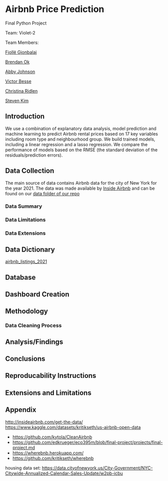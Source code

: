 # Airbnb Price Prediction

Final Python Project 

Team: Violet-2

Team Members: 

[Fjollë Gjonbalaj](https://github.com/Fjolle)

[Brendan Ok](https://github.com/brendanok)

[Abby Johnson](https://github.com/johnsonabigail)

[Victor Besse](https://github.com/Victor-Besse)

[Christina Ridlen](https://github.com/csridlen)

[Steven Kim](https://github.com/su1214)

## Introduction

We use a combination of explanatory data analysis, model prediction and machine learning to predict Airbnb rental prices based on 17 key variables including room type and neighbourhood group. We build trained models, including a linear regression and a lasso regression. We compare the performance of models based on the RMSE (the standard deviation of the residuals/prediction errors). 

## Data Collection

The main source of data contains Airbnb data for the city of New York for the year 2021. The data was made available by [Inside Airbnb](http://insideairbnb.com/get-the-data/) and can be found on our [data folder of our repo](https://raw.githubusercontent.com/csridlen/eco395m-project-2/main/data/airbnb_listings_2021.csv)

### Data Summary

### Data Limitations

### Data Extensions

## Data Dictionary 

[airbnb_listings_2021](https://raw.githubusercontent.com/csridlen/eco395m-project-2/main/data/airbnb_listings_2021.csv)


## Database

## Dashboard Creation


## Methodology

### Data Cleaning Process


## Analysis/Findings

## Conclusions

## Reproducability Instructions

## Extensions and Limitations

## Appendix





http://insideairbnb.com/get-the-data/
https://www.kaggle.com/datasets/kritikseth/us-airbnb-open-data
- https://github.com/kytola/CleanAirbnb
- https://github.com/edkrueger/eco395m/blob/final-project/projects/final-project.md
- https://wherebnb.herokuapp.com/
- https://github.com/kritikseth/wherebnb

housing data set: https://data.cityofnewyork.us/City-Government/NYC-Citywide-Annualized-Calendar-Sales-Update/w2pb-icbu

